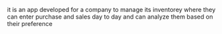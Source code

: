 it is an app developed for a company to manage its inventorey where they can enter purchase and sales day to day and can analyze them based on their preference
